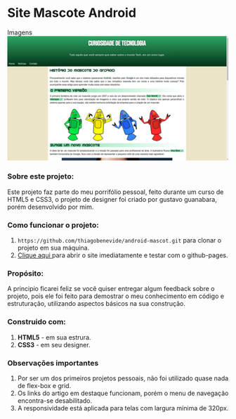 # Site Mascote Android


Imagens
<img src="image/mascote_android1.png">
### Sobre este projeto:
  Este projeto faz parte do meu porrifólio pessoal, feito durante um curso de HTML5 e CSS3, o projeto de designer foi criado por gustavo guanabara, porém desenvolvido por mim.


### Como funcionar o projeto:
1. `https://github.com/thiagobenevide/android-mascot.git` para clonar o projeto em sua máquina.
2. <a href="https://thiagobenevide.github.io/android-mascot/">Clique aqui <a>para abrir o site imediatamente e testar com o github-pages.

### Propósito:
 
  A principio ficarei feliz se você quiser entregar algum feedback sobre o projeto, pois ele foi feito para demostrar o meu conhecimento em código e estruturação, utilizando aspectos básicos na sua construção.
  
### Construido com:
1. **HTML5** - em sua estrura.
2. **CSS3** - em seu designer.
  
### Observações importantes
1. Por ser um dos primeiros projetos pessoais, não foi utilizado quase nada de flex-box e grid.
2. Os links do artigo em destaque funcionam, porém o menu de navegação encontra-se desabilitado.
3. A responsividade está aplicada para telas com largura mínima de 320px.

